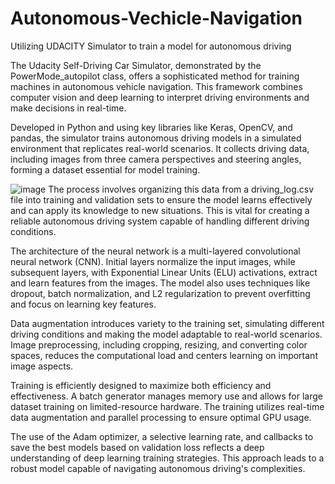 # Autonomous-Vechicle-Navigation
Utilizing UDACITY Simulator to train a model for autonomous driving

The Udacity Self-Driving Car Simulator, demonstrated by the PowerMode_autopilot class, offers a sophisticated method for training machines in autonomous vehicle navigation. This framework combines computer vision and deep learning to interpret driving environments and make decisions in real-time.

Developed in Python and using key libraries like Keras, OpenCV, and pandas, the simulator trains autonomous driving models in a simulated environment that replicates real-world scenarios. It collects driving data, including images from three camera perspectives and steering angles, forming a dataset essential for model training.

![image](https://github.com/udacity/self-driving-car-sim/raw/master/sim_image.png)
The process involves organizing this data from a driving_log.csv file into training and validation sets to ensure the model learns effectively and can apply its knowledge to new situations. This is vital for creating a reliable autonomous driving system capable of handling different driving conditions.

The architecture of the neural network is a multi-layered convolutional neural network (CNN). Initial layers normalize the input images, while subsequent layers, with Exponential Linear Units (ELU) activations, extract and learn features from the images. The model also uses techniques like dropout, batch normalization, and L2 regularization to prevent overfitting and focus on learning key features.

Data augmentation introduces variety to the training set, simulating different driving conditions and making the model adaptable to real-world scenarios. Image preprocessing, including cropping, resizing, and converting color spaces, reduces the computational load and centers learning on important image aspects.

Training is efficiently designed to maximize both efficiency and effectiveness. A batch generator manages memory use and allows for large dataset training on limited-resource hardware. The training utilizes real-time data augmentation and parallel processing to ensure optimal GPU usage.

The use of the Adam optimizer, a selective learning rate, and callbacks to save the best models based on validation loss reflects a deep understanding of deep learning training strategies. This approach leads to a robust model capable of navigating autonomous driving's complexities.
